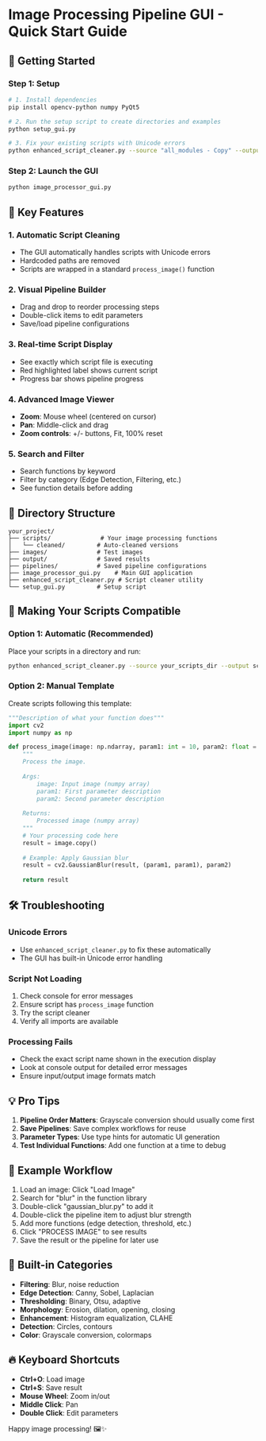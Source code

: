 # Image Processing Pipeline GUI - Quick Start Guide

## 🚀 Getting Started

### Step 1: Setup
```bash
# 1. Install dependencies
pip install opencv-python numpy PyQt5

# 2. Run the setup script to create directories and examples
python setup_gui.py

# 3. Fix your existing scripts with Unicode errors
python enhanced_script_cleaner.py --source "all_modules - Copy" --output scripts
```

### Step 2: Launch the GUI
```bash
python image_processor_gui.py
```

## 🎯 Key Features

### 1. **Automatic Script Cleaning**
- The GUI automatically handles scripts with Unicode errors
- Hardcoded paths are removed
- Scripts are wrapped in a standard `process_image()` function

### 2. **Visual Pipeline Builder**
- Drag and drop to reorder processing steps
- Double-click items to edit parameters
- Save/load pipeline configurations

### 3. **Real-time Script Display**
- See exactly which script file is executing
- Red highlighted label shows current script
- Progress bar shows pipeline progress

### 4. **Advanced Image Viewer**
- **Zoom**: Mouse wheel (centered on cursor)
- **Pan**: Middle-click and drag
- **Zoom controls**: +/- buttons, Fit, 100% reset

### 5. **Search and Filter**
- Search functions by keyword
- Filter by category (Edge Detection, Filtering, etc.)
- See function details before adding

## 📁 Directory Structure

```
your_project/
├── scripts/              # Your image processing functions
│   └── cleaned/         # Auto-cleaned versions
├── images/              # Test images
├── output/              # Saved results
├── pipelines/           # Saved pipeline configurations
├── image_processor_gui.py    # Main GUI application
├── enhanced_script_cleaner.py # Script cleaner utility
└── setup_gui.py         # Setup script
```

## 🔧 Making Your Scripts Compatible

### Option 1: Automatic (Recommended)
Place your scripts in a directory and run:
```bash
python enhanced_script_cleaner.py --source your_scripts_dir --output scripts
```

### Option 2: Manual Template
Create scripts following this template:

```python
"""Description of what your function does"""
import cv2
import numpy as np

def process_image(image: np.ndarray, param1: int = 10, param2: float = 1.0) -> np.ndarray:
    """
    Process the image.
    
    Args:
        image: Input image (numpy array)
        param1: First parameter description
        param2: Second parameter description
        
    Returns:
        Processed image (numpy array)
    """
    # Your processing code here
    result = image.copy()
    
    # Example: Apply Gaussian blur
    result = cv2.GaussianBlur(result, (param1, param1), param2)
    
    return result
```

## 🛠️ Troubleshooting

### Unicode Errors
- Use `enhanced_script_cleaner.py` to fix these automatically
- The GUI has built-in Unicode error handling

### Script Not Loading
1. Check console for error messages
2. Ensure script has `process_image` function
3. Try the script cleaner
4. Verify all imports are available

### Processing Fails
- Check the exact script name shown in the execution display
- Look at console output for detailed error messages
- Ensure input/output image formats match

## 💡 Pro Tips

1. **Pipeline Order Matters**: Grayscale conversion should usually come first
2. **Save Pipelines**: Save complex workflows for reuse
3. **Parameter Types**: Use type hints for automatic UI generation
4. **Test Individual Functions**: Add one function at a time to debug

## 📝 Example Workflow

1. Load an image: Click "Load Image"
2. Search for "blur" in the function library
3. Double-click "gaussian_blur.py" to add it
4. Double-click the pipeline item to adjust blur strength
5. Add more functions (edge detection, threshold, etc.)
6. Click "PROCESS IMAGE" to see results
7. Save the result or the pipeline for later use

## 🎨 Built-in Categories

- **Filtering**: Blur, noise reduction
- **Edge Detection**: Canny, Sobel, Laplacian
- **Thresholding**: Binary, Otsu, adaptive
- **Morphology**: Erosion, dilation, opening, closing
- **Enhancement**: Histogram equalization, CLAHE
- **Detection**: Circles, contours
- **Color**: Grayscale conversion, colormaps

## 🔥 Keyboard Shortcuts

- **Ctrl+O**: Load image
- **Ctrl+S**: Save result
- **Mouse Wheel**: Zoom in/out
- **Middle Click**: Pan
- **Double Click**: Edit parameters

Happy image processing! 🖼️✨
